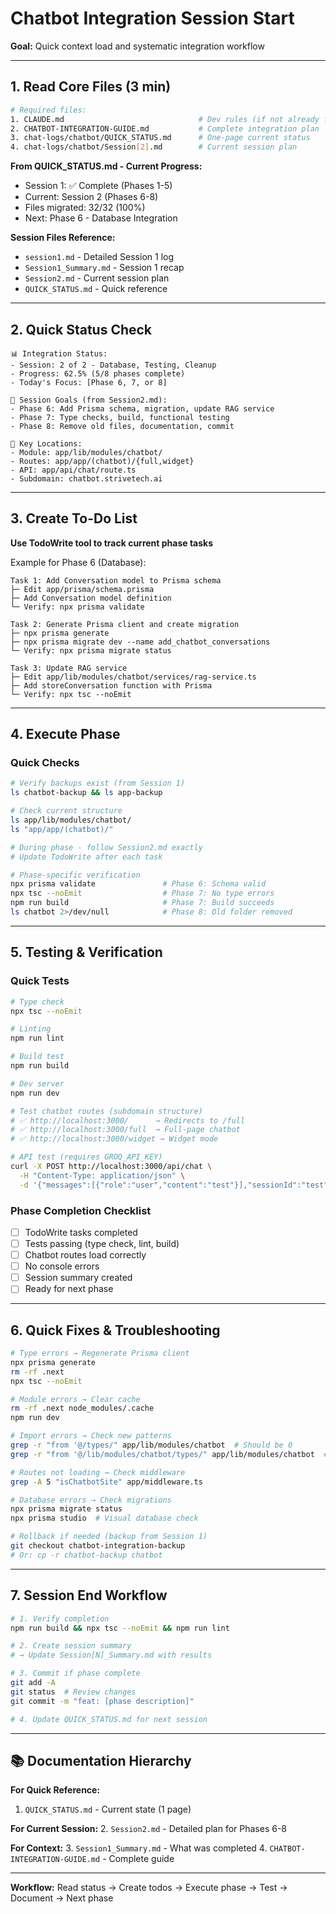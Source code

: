 # Chatbot Integration Session Start

**Goal:** Quick context load and systematic integration workflow

---

## 1. Read Core Files (3 min)

```bash
# Required files:
1. CLAUDE.md                              # Dev rules (if not already familiar)
2. CHATBOT-INTEGRATION-GUIDE.md           # Complete integration plan
3. chat-logs/chatbot/QUICK_STATUS.md      # One-page current status
4. chat-logs/chatbot/Session[2].md        # Current session plan
```

**From QUICK_STATUS.md - Current Progress:**
- Session 1: ✅ Complete (Phases 1-5)
- Current: Session 2 (Phases 6-8)
- Files migrated: 32/32 (100%)
- Next: Phase 6 - Database Integration

**Session Files Reference:**
- `session1.md` - Detailed Session 1 log
- `Session1_Summary.md` - Session 1 recap
- `Session2.md` - Current session plan
- `QUICK_STATUS.md` - Quick reference

---

## 2. Quick Status Check

```
📊 Integration Status:
- Session: 2 of 2 - Database, Testing, Cleanup
- Progress: 62.5% (5/8 phases complete)
- Today's Focus: [Phase 6, 7, or 8]

🎯 Session Goals (from Session2.md):
- Phase 6: Add Prisma schema, migration, update RAG service
- Phase 7: Type checks, build, functional testing
- Phase 8: Remove old files, documentation, commit

📁 Key Locations:
- Module: app/lib/modules/chatbot/
- Routes: app/app/(chatbot)/{full,widget}
- API: app/api/chat/route.ts
- Subdomain: chatbot.strivetech.ai
```

---

## 3. Create To-Do List

**Use TodoWrite tool to track current phase tasks**

Example for Phase 6 (Database):
```
Task 1: Add Conversation model to Prisma schema
├─ Edit app/prisma/schema.prisma
├─ Add Conversation model definition
└─ Verify: npx prisma validate

Task 2: Generate Prisma client and create migration
├─ npx prisma generate
├─ npx prisma migrate dev --name add_chatbot_conversations
└─ Verify: npx prisma migrate status

Task 3: Update RAG service
├─ Edit app/lib/modules/chatbot/services/rag-service.ts
├─ Add storeConversation function with Prisma
└─ Verify: npx tsc --noEmit
```

---

## 4. Execute Phase

### Quick Checks
```bash
# Verify backups exist (from Session 1)
ls chatbot-backup && ls app-backup

# Check current structure
ls app/lib/modules/chatbot/
ls "app/app/(chatbot)/"

# During phase - follow Session2.md exactly
# Update TodoWrite after each task

# Phase-specific verification
npx prisma validate               # Phase 6: Schema valid
npx tsc --noEmit                  # Phase 7: No type errors
npm run build                     # Phase 7: Build succeeds
ls chatbot 2>/dev/null            # Phase 8: Old folder removed
```

---

## 5. Testing & Verification

### Quick Tests
```bash
# Type check
npx tsc --noEmit

# Linting
npm run lint

# Build test
npm run build

# Dev server
npm run dev

# Test chatbot routes (subdomain structure)
# ✅ http://localhost:3000/      → Redirects to /full
# ✅ http://localhost:3000/full  → Full-page chatbot
# ✅ http://localhost:3000/widget → Widget mode

# API test (requires GROQ_API_KEY)
curl -X POST http://localhost:3000/api/chat \
  -H "Content-Type: application/json" \
  -d '{"messages":[{"role":"user","content":"test"}],"sessionId":"test","industry":"strive"}'
```

### Phase Completion Checklist
- [ ] TodoWrite tasks completed
- [ ] Tests passing (type check, lint, build)
- [ ] Chatbot routes load correctly
- [ ] No console errors
- [ ] Session summary created
- [ ] Ready for next phase

---

## 6. Quick Fixes & Troubleshooting

```bash
# Type errors → Regenerate Prisma client
npx prisma generate
rm -rf .next
npx tsc --noEmit

# Module errors → Clear cache
rm -rf .next node_modules/.cache
npm run dev

# Import errors → Check new patterns
grep -r "from '@/types/" app/lib/modules/chatbot  # Should be 0
grep -r "from '@/lib/modules/chatbot/types/" app/lib/modules/chatbot  # ✅

# Routes not loading → Check middleware
grep -A 5 "isChatbotSite" app/middleware.ts

# Database errors → Check migrations
npx prisma migrate status
npx prisma studio  # Visual database check

# Rollback if needed (backup from Session 1)
git checkout chatbot-integration-backup
# Or: cp -r chatbot-backup chatbot
```

---

## 7. Session End Workflow

```bash
# 1. Verify completion
npm run build && npx tsc --noEmit && npm run lint

# 2. Create session summary
# → Update Session[N]_Summary.md with results

# 3. Commit if phase complete
git add -A
git status  # Review changes
git commit -m "feat: [phase description]"

# 4. Update QUICK_STATUS.md for next session
```

---

## 📚 Documentation Hierarchy

**For Quick Reference:**
1. `QUICK_STATUS.md` - Current state (1 page)

**For Current Session:**
2. `Session2.md` - Detailed plan for Phases 6-8

**For Context:**
3. `Session1_Summary.md` - What was completed
4. `CHATBOT-INTEGRATION-GUIDE.md` - Complete guide

---

**Workflow:** Read status → Create todos → Execute phase → Test → Document → Next phase

